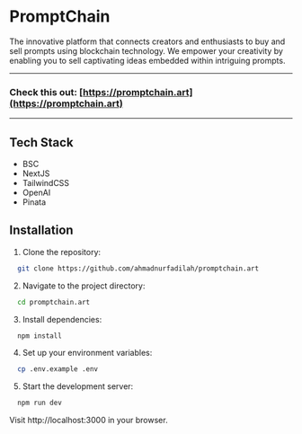 
# PromptChain

The innovative platform that connects creators and enthusiasts to buy and sell prompts using blockchain technology. We empower your creativity by enabling you to sell captivating ideas embedded within intriguing prompts.

---
### Check this out: [https://promptchain.art](https://promptchain.art)
---
## Tech Stack

- BSC
- NextJS
- TailwindCSS
- OpenAI
- Pinata

## Installation

1. Clone the repository:
```bash
  git clone https://github.com/ahmadnurfadilah/promptchain.art
```

2. Navigate to the project directory:
```bash
  cd promptchain.art
```

3. Install dependencies:
```bash
  npm install
```

4. Set up your environment variables:
```bash
  cp .env.example .env
```

5. Start the development server:
```bash
  npm run dev
```

Visit http://localhost:3000 in your browser.